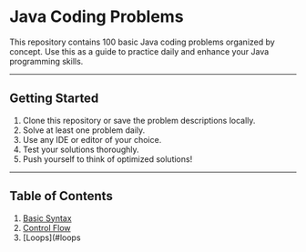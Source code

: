 # Java Coding Problems

This repository contains 100 basic Java coding problems organized by concept. Use this as a guide to practice daily and enhance your Java programming skills.

---

## Getting Started

1. Clone this repository or save the problem descriptions locally.
2. Solve at least one problem daily.
3. Use any IDE or editor of your choice.
4. Test your solutions thoroughly.
5. Push yourself to think of optimized solutions!

---

## Table of Contents

1. [Basic Syntax](#basic-syntax)
2. [Control Flow](#control-flow)
3. [Loops](#loops
